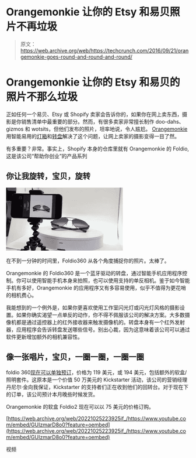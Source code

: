 # Orangemonkie 让你的 Etsy 和易贝照片不再垃圾 

> 原文：<https://web.archive.org/web/https://techcrunch.com/2016/09/21/orangemonkie-goes-round-and-round-and-round/>

# Orangemonkie 让你的 Etsy 和易贝的照片不那么垃圾

正如任何一个易贝、Etsy 或 Shopify 卖家会告诉你的，如果你在网上卖东西，摄影是你销售清单中最重要的部分。然而，有很多卖家非常擅长制作 doo-dahs、gizmos 和 wotsits，但他们发布的照片，坦率地说，令人尴尬。 [Orangemonkie](https://web.archive.org/web/20221025223925/http://orangemonkie.com/) 用智能易用的[灯箱](https://web.archive.org/web/20221025223925/http://orangemonkie.com/foldio2/)和[转盘](https://web.archive.org/web/20221025223925/http://orangemonkie.com/foldio360/)解决了这个问题，让网上卖家的摄影变得一目了然。

有多重要？非常。事实上，Shopify 本身的仓库里就有 Orangemonkie 的 Foldio,这是该公司“帮助你创业”的产品系列

## 你让我旋转，宝贝，旋转

![In under a minute, Foldio360 captures your photos from all angles. Fancy. ](img/5257ebed0e6a8a1a3a1c1a782781f982.png)

在不到一分钟的时间里，Foldio360 从各个角度捕捉你的照片。太棒了。

Orangemonkie 的 Foldio360 是一个蓝牙驱动的转盘，通过智能手机应用程序控制。你可以使用智能手机本身来拍照，也可以使用支持的单反相机。鉴于如今智能手机有多好，Orangemonkie 的应用程序又有多容易使用，似乎不值得为更花哨的相机费心。

我能想到的一个例外是，如果你更喜欢使用工作室闪光灯或闪光灯风格的摄影设置。如果你确实渴望一点单反的动作，你不得不佩服该公司的解决方案。大多数摄像机都是通过遥控器上的红外接收器来触发摄像机的。转盘本身有一个红外发射器，应用程序会告诉转盘发送哪些信号。别出心裁，因为这意味着该公司可以通过软件更新增加额外的相机兼容性。

## 像一张唱片，宝贝，一圈一圈，一圈一圈

foldio 360[现在可以单独预订](https://web.archive.org/web/20221025223925/http://orangemonkie.com/product/foldio360-preorder/)，价格为 119 美元，或 194 美元，包括额外的软盒/照明套件。这原本是一个价值 50 万美元的 Kickstarter 活动，该公司的营销经理丹尼尔·金向我保证，Kickstarter 的支持者们正在收到他们的回转台。对于现在下的订单，该公司预计本月晚些时候发货。

Orangemonkie 的软盒 Foldio2 现在可以以 75 美元的价格订购。

[https://web.archive.org/web/20221025223925if_/https://www.youtube.com/embed/GUIzmarD8o0?feature=oembed](https://web.archive.org/web/20221025223925if_/https://www.youtube.com/embed/GUIzmarD8o0?feature=oembed)

视频